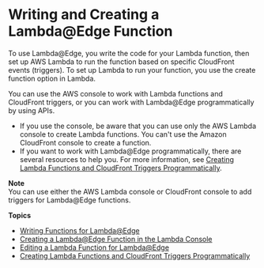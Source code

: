 # Writing and Creating a Lambda@Edge Function<a name="lambda-edge-create-function"></a>

To use Lambda@Edge, you write the code for your Lambda function, then set up AWS Lambda to run the function based on specific CloudFront events \(triggers\)\. To set up Lambda to run your function, you use the create function option in Lambda\.

You can use the AWS console to work with Lambda functions and CloudFront triggers, or you can work with Lambda@Edge programmatically by using APIs\.
+ If you use the console, be aware that you can use only the AWS Lambda console to create Lambda functions\. You can't use the Amazon CloudFront console to create a function\.
+ If you want to work with Lambda@Edge programmatically, there are several resources to help you\. For more information, see [Creating Lambda Functions and CloudFront Triggers Programmatically](lambda-edge-create-programmatically.md)\.

**Note**  
You can use either the AWS Lambda console or CloudFront console to add triggers for Lambda@Edge functions\.

**Topics**
+ [Writing Functions for Lambda@Edge](lambda-edge-authoring-functions.md)
+ [Creating a Lambda@Edge Function in the Lambda Console](lambda-edge-create-in-lambda-console.md)
+ [Editing a Lambda Function for Lambda@Edge](lambda-edge-edit-function.md)
+ [Creating Lambda Functions and CloudFront Triggers Programmatically](lambda-edge-create-programmatically.md)